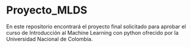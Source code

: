 # Proyecto_MLDS
En este repositorio encontrará el proyecto final solicitado para aprobar el curso de Introducción al Machine Learning con python ofrecido por la Universidad Nacional de Colombia.
